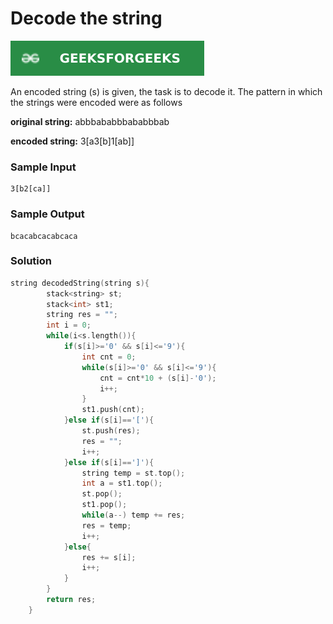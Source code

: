 # Decode the string

[![Problem Link](../assets/gfg.svg)](https://practice.geeksforgeeks.org/problems/decode-the-string2444/1#)

An encoded string (s) is given, the task is to decode it. The pattern in which the strings were encoded were as follows

**original string:** abbbababbbababbbab

**encoded string:** 3[a3[b]1[ab]]

### Sample Input

```
3[b2[ca]]
```

### Sample Output

```
bcacabcacabcaca
```

### Solution

```cpp
string decodedString(string s){
        stack<string> st;
        stack<int> st1;
        string res = "";
        int i = 0;
        while(i<s.length()){
            if(s[i]>='0' && s[i]<='9'){
                int cnt = 0;
                while(s[i]>='0' && s[i]<='9'){
                    cnt = cnt*10 + (s[i]-'0');
                    i++;
                }
                st1.push(cnt);
            }else if(s[i]=='['){
                st.push(res);
                res = "";
                i++;
            }else if(s[i]==']'){
                string temp = st.top();
                int a = st1.top();
                st.pop();
                st1.pop();
                while(a--) temp += res;
                res = temp;
                i++;
            }else{
                res += s[i];
                i++;
            }
        }
        return res;
    }
```
